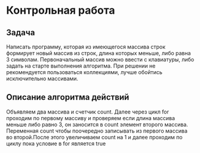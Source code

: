 # Контрольная работа

## Задача

Написать программу, которая из имеющегося массива строк формирует новый массив из строк, длина которых меньше, либо равна 3 символам. Первоначальный массив можно ввести с клавиатуры, либо задать на старте выполнения алгоритма. При решении не рекомендуется пользоваться коллекциями, лучше обойтись исключительно массивами.

## Описание алгоритма действий

Объявляем два массива и счетчик count. Далее через цикл for проходим по первому массиву и проверяем если длина массива меньше либо равно 3,
он заносится в count элемент второго массива. Переменная count чтобы поочередно записывать из первого массива во второй.После этого увеличиваем count на 1 и далее проходим по циклу пока условие в for является true 